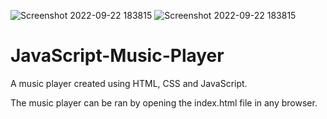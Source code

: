 ![Screenshot 2022-09-22 183815](https://user-images.githubusercontent.com/72160157/191852413-ce3c27c0-c005-45d0-ab93-fd2c3f144a7b.jpg)
![Screenshot 2022-09-22 183815](https://user-images.githubusercontent.com/72160157/191851306-854993a6-95af-4528-b6a5-7c3fea1892e2.jpg)
# JavaScript-Music-Player

A music player created using HTML, CSS and JavaScript.

The music player can be ran by opening the index.html file in any browser.

